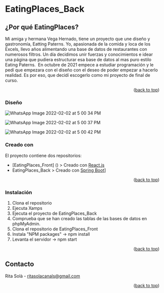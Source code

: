 # EatingPlaces_Back
<div id="top"></div>
<!--EATING PLACES -->


<!-- ¿Por qué EatingPlaces? -->
## ¿Por qué EatingPlaces?


Mi amiga y hermana Vega Hernado, tiene un proyecto que une diseño y gastronomía, Eatting Paterns. Yo, apasionada de la comida y loca de los Excels, llevo años alimentando una base de datos de restaurantes con numerosos filtros. Un día decidimos unir fuerzas y conocimientos e idear una página que pudiera estructurar esa base de datos al mas puro estilo Eating Paterns. 
En octubre de 2021 empece a estudiar programación y le pedí que empezara con el diseño con el deseo de poder empezar a hacerlo realidad. Es por eso, que decidí escogerlo como mi proyecto de final de curso. 


<p align="right">(<a href="#top">back to top</a>)</p>

<!-- Disseño? -->
### Diseño
![WhatsApp Image 2022-02-02 at 5 00 34 PM](https://user-images.githubusercontent.com/92262095/159969788-e788c382-b065-4f0c-9cc5-8f59a3557b78.jpeg)

![WhatsApp Image 2022-02-02 at 5 00 37 PM](https://user-images.githubusercontent.com/92262095/159969817-4b7275ba-892f-4d3f-8dc6-3efaefbea1f6.jpeg)

![WhatsApp Image 2022-02-02 at 5 00 42 PM](https://user-images.githubusercontent.com/92262095/159969827-959ff63d-f9f7-4d4d-8039-da4d0cadf225.jpeg)

### Creado con

El proyecto contiene dos repositorios: 
* [EatingPlaces_Front] () > Creado con [React.js](https://reactjs.org/)
* EatingPlaces_Back > Creado con [Spring Boot](https://spring.io/projects/spring-boot)]

<p align="right">(<a href="#top">back to top</a>)</p>



<!-- EMPEZAR -->


### Instalación



1. Clona el repositorio
2. Ejecuta Xamps 
3. Ejecuta el proyecto de EatingPlaces_Back
4. Comprueba que se han creado las tablas de las bases de datos en phpMyAdmin.
5. Clona el repositorio de EatingPlaces_Front
6. Instala "NPM packages" -> npm install
7. Levanta el servidor -> npm start

<p align="right">(<a href="#top">back to top</a>)</p>




<!-- CONTACTO -->
## Contacto

Rita Solà - ritasolacanals@gmail.com


<p align="right">(<a href="#top">back to top</a>)</p>



